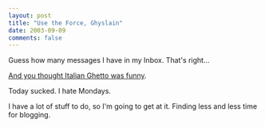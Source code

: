 ```yaml
---
layout: post
title: "Use the Force, Ghyslain"
date: 2003-09-09
comments: false
---
```

Guess how many messages I have in my Inbox. That's right...




[And you thought Italian Ghetto was funny][0].




Today sucked. I hate Mondays.




I have a lot of stuff to do, so I'm going to get at it. Finding less and less
time for blogging.



[0]: http://www.btinternet.com/~moondoggy/star_wars_kid.html
